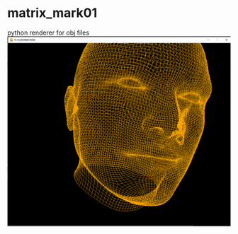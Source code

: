 # matrix_mark01
python renderer for obj files
![example model](https://github.com/sabreys/matrix_mark01/blob/master/Ads%C4%B1z.png?raw=true)
